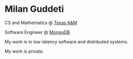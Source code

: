 # Milan Guddeti

CS and Mathematics @ [Texas A&M](https://www.tamu.edu/)

Software Engineer @ [MongoDB](https://github.com/mongodb)

My work is in low-latency software and distributed systems.

My work is private.

<!--For projects, visit [suhasg.com](https://www.suhasg.com/).-->
